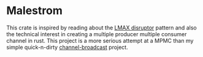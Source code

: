 Malestrom
===
This crate is inspired by reading about the [LMAX disruptor](https://lmax-exchange.github.io/disruptor/) pattern and also the technical interest in creating a multiple producer multiple consumer channel in rust. This project is a more serious attempt at a MPMC than my simple quick-n-dirty [channel-broadcast](https://github.com/kvsari/channel-broadcast) project.
